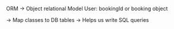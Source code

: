 ORM -> Object relational Model
User:
    bookingId or booking object

-> Map classes to DB tables
-> Helps us write SQL queries